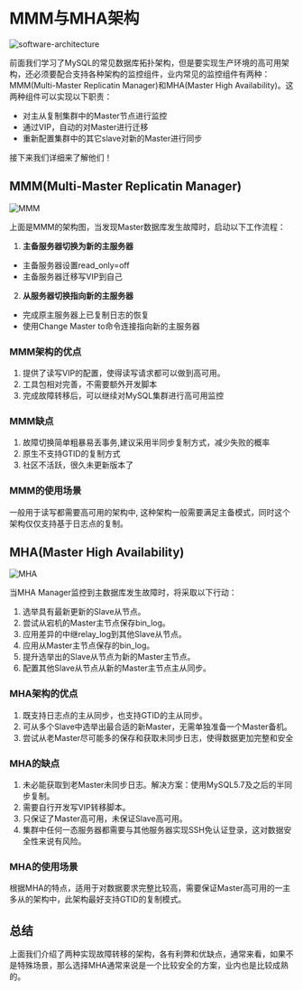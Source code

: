 # MMM与MHA架构

![software-architecture](https://tva1.sinaimg.cn/large/008i3skNgy1gsjti6p99yj307q0520ss.jpg)

前面我们学习了MySQL的常见数据库拓扑架构，但是要实现生产环境的高可用架构，还必须要配合支持各种架构的监控组件，业内常见的监控组件有两种：MMM(Multi-Master Replicatin Manager)和MHA(Master High Availability)。这两种组件可以实现以下职责：
* 对主从复制集群中的Master节点进行监控
* 通过VIP，自动的对Master进行迁移
* 重新配置集群中的其它slave对新的Master进行同步

接下来我们详细来了解他们！

## MMM(Multi-Master Replicatin Manager)

![MMM](https://tva1.sinaimg.cn/large/008i3skNgy1gsjvbz0051j31h60tqac1.jpg)

上面是MMM的架构图，当发现Master数据库发生故障时，启动以下工作流程：

1. **主备服务器切换为新的主服务器**
  * 主备服务器设置read_only=off
  * 主备服务器迁移写VIP到自己
2. **从服务器切换指向新的主服务器**
  * 完成原主服务器上已复制日志的恢复
  * 使用Change Master to命令连接指向新的主服务器

### MMM架构的优点
1. 提供了读写VIP的配置，使得读写请求都可以做到高可用。
2. 工具包相对完善，不需要额外开发脚本
3. 完成故障转移后，可以继续对MySQL集群进行高可用监控

### MMM缺点
1. 故障切换简单粗暴易丢事务,建议采用半同步复制方式，减少失败的概率
2. 原生不支持GTID的复制方式
3. 社区不活跃，很久未更新版本了

### MMM的使用场景
一般用于读写都需要高可用的架构中, 这种架构一般需要满足主备模式，同时这个架构仅仅支持基于日志点的复制。

## MHA(Master High Availability)

![MHA](https://tva1.sinaimg.cn/large/008i3skNly1gsjwozhucdj319s0ik0tk.jpg)

当MHA Manager监控到主数据库发生故障时，将采取以下行动：
1. 选举具有最新更新的Slave从节点。
2. 尝试从宕机的Master主节点保存bin_log。
3. 应用差异的中继relay_log到其他Slave从节点。
4. 应用从Master主节点保存的bin_log。
5. 提升选举出的Slave从节点为新的Master主节点。
6. 配置其他Slave从节点从新的Master主节点主从同步。

### MHA架构的优点
1. 既支持日志点的主从同步，也支持GTID的主从同步。
2. 可从多个Slave中选举出最合适的新Master，无需单独准备一个Master备机。
3. 尝试从老Master尽可能多的保存和获取未同步日志，使得数据更加完整和安全

### MHA的缺点
1. 未必能获取到老Master未同步日志。解决方案：使用MySQL5.7及之后的半同步复制。
2. 需要自行开发写VIP转移脚本。
3. 只保证了Master高可用，未保证Slave高可用。
4. 集群中任何一态服务器都需要与其他服务器实现SSH免认证登录，这对数据安全性来说有风险。

### MHA的使用场景
根据MHA的特点，适用于对数据要求完整比较高，需要保证Master高可用的一主多从的架构中，此架构最好支持GTID的复制模式。

## 总结

上面我们介绍了两种实现故障转移的架构，各有利弊和优缺点，通常来看，如果不是特殊场景，那么选择MHA通常来说是一个比较安全的方案，业内也是比较成熟的。

